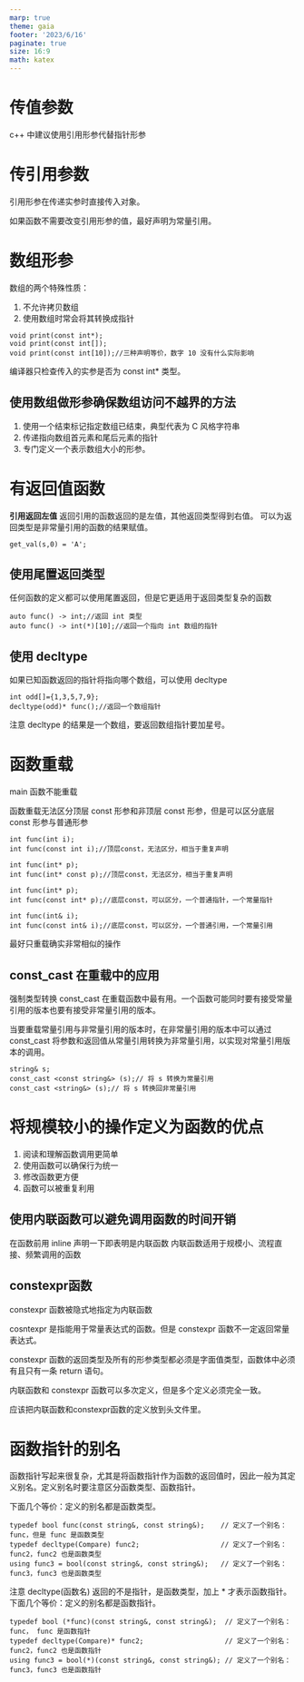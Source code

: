 ```yaml
---
marp: true
theme: gaia
footer: '2023/6/16'
paginate: true
size: 16:9
math: katex
---
```


# 传值参数
c++ 中建议使用引用形参代替指针形参

# 传引用参数
引用形参在传递实参时直接传入对象。

如果函数不需要改变引用形参的值，最好声明为常量引用。

# 数组形参
数组的两个特殊性质：
1. 不允许拷贝数组
2. 使用数组时常会将其转换成指针

```
void print(const int*);
void print(const int[]);
void print(const int[10]);//三种声明等价，数字 10 没有什么实际影响
```
编译器只检查传入的实参是否为 const int* 类型。

## 使用数组做形参确保数组访问不越界的方法
1. 使用一个结束标记指定数组已结束，典型代表为 C 风格字符串
2. 传递指向数组首元素和尾后元素的指针
3. 专门定义一个表示数组大小的形参。

# 有返回值函数
**引用返回左值**
返回引用的函数返回的是左值，其他返回类型得到右值。
可以为返回类型是非常量引用的函数的结果赋值。
```
get_val(s,0) = 'A';
```

## 使用尾置返回类型
任何函数的定义都可以使用尾置返回，但是它更适用于返回类型复杂的函数
```
auto func() -> int;//返回 int 类型
auto func() -> int(*)[10];//返回一个指向 int 数组的指针
```

## 使用 decltype
如果已知函数返回的指针将指向哪个数组，可以使用 decltype
```
int odd[]={1,3,5,7,9};
decltype(odd)* func();//返回一个数组指针
```
注意 decltype 的结果是一个数组，要返回数组指针要加星号。

# 函数重载
main 函数不能重载

函数重载无法区分顶层 const 形参和非顶层 const 形参，但是可以区分底层 const 形参与普通形参
```
int func(int i);
int func(const int i);//顶层const，无法区分，相当于重复声明

int func(int* p);
int func(int* const p);//顶层const，无法区分，相当于重复声明

int func(int* p);
int func(const int* p);//底层const，可以区分，一个普通指针，一个常量指针

int func(int& i);
int func(const int& i);//底层const，可以区分，一个普通引用，一个常量引用
```

最好只重载确实非常相似的操作

## const_cast 在重载中的应用
强制类型转换 const_cast 在重载函数中最有用。一个函数可能同时要有接受常量引用的版本也要有接受非常量引用的版本。

当要重载常量引用与非常量引用的版本时，在非常量引用的版本中可以通过 const_cast 将参数和返回值从常量引用转换为非常量引用，以实现对常量引用版本的调用。

```
string& s;
const_cast <const string&> (s);// 将 s 转换为常量引用
const_cast <string&> (s);// 将 s 转换回非常量引用
```

# 将规模较小的操作定义为函数的优点
1. 阅读和理解函数调用更简单
2. 使用函数可以确保行为统一
3. 修改函数更方便
4. 函数可以被重复利用

## 使用内联函数可以避免调用函数的时间开销
在函数前用 inline 声明一下即表明是内联函数
内联函数适用于规模小、流程直接、频繁调用的函数

## constexpr函数
constexpr 函数被隐式地指定为内联函数

cosntexpr 是指能用于常量表达式的函数。但是 constexpr 函数不一定返回常量表达式。

constexpr 函数的返回类型及所有的形参类型都必须是字面值类型，函数体中必须有且只有一条 return 语句。

内联函数和 constexpr 函数可以多次定义，但是多个定义必须完全一致。

应该把内联函数和constexpr函数的定义放到头文件里。

# 函数指针的别名
函数指针写起来很复杂，尤其是将函数指针作为函数的返回值时，因此一般为其定义别名。定义别名时要注意区分函数类型、函数指针。

下面几个等价：定义的别名都是函数类型。
```
typedef bool func(const string&, const string&);    // 定义了一个别名：func，但是 func 是函数类型
typedef decltype(Compare) func2;                    // 定义了一个别名：func2，func2 也是函数类型
using func3 = bool(const string&, const string&);   // 定义了一个别名：func3，func3 也是函数类型
```
注意 decltype(函数名) 返回的不是指针，是函数类型，加上 * 才表示函数指针。
下面几个等价：定义的别名都是函数指针。
```
typedef bool (*func)(const string&, const string&);  // 定义了一个别名：func， func 是函数指针
typedef decltype(Compare)* func2;                    // 定义了一个别名：func2，func2 也是函数指针
using func3 = bool(*)(const string&, const string&); // 定义了一个别名：func3，func3 也是函数指针
```


